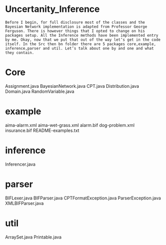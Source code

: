 # Uncertanity_Inference

	Before I begin, for full disclosure most of the classes and the Bayesian Network implementation is adapted from Professor George Ferguson. There is however things that I opted to change on his packages setup. All the Inference methods have been implemented entry by me. Okay, now that we put that out of the way let’s get in the code itself. In the Src then bn folder there are 5 packages core,example, inference,parser and util. Let’s talk about one by and one and what they contain.
	

# Core
Assignment.java
BayesianNetwork.java
CPT.java
Distribution.java
Domain.java
RandomVariable.java
# example
aima-alarm.xml
aima-wet-grass.xml
alarm.bif
dog-problem.xml
insurance.bif
README-examples.txt
# inference
  Inferencer.java
# parser
BIFLexer.java
BIFParser.java
CPTFormatException.java
ParserException.java
XMLBIFParser.java
# util
ArraySet.java
Printable.java

